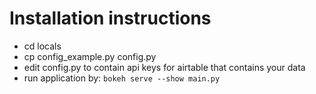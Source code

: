 # Installation instructions
* cd locals
* cp config_example.py config.py
* edit config.py to contain api keys for airtable that contains your data
* run application by: `bokeh serve --show main.py`